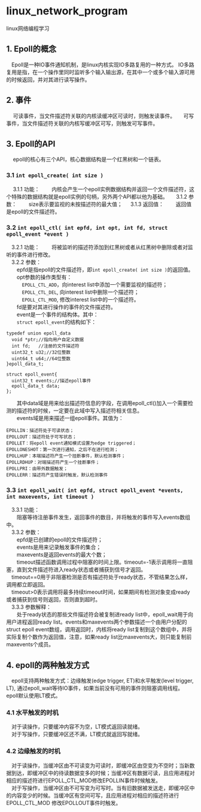 # linux_network_program
linux网络编程学习
## 1. Epoll的概念
&emsp;Epoll是一种IO事件通知机制，是linux内核实现IO多路复用的一种方式。
IO多路复用是指，在一个操作里同时监听多个输入输出源，在其中一个或多个输入源可用的时候返回，并对其进行读写操作。
## 2. 事件
&emsp; 可读事件，当文件描述符关联的内核读缓冲区可读时，则触发读事件。
&emsp; 可写事件，当文件描述符关联的内核写缓冲区可写，则触发可写事件。
## 3. Epoll的API
&emsp; epoll的核心有三个API，核心数据结构是一个红黑树和一个链表。
### 3.1 ```int epoll_create( int size )```
&emsp; 3.1.1 功能：
&emsp;&emsp;内核会产生一个epoll实例数据结构并返回一个文件描述符，这个特殊的数据结构就是epoll实例的句柄，另外两个API都以他为基础。
&emsp; 3.1.2 参数：
&emsp;&emsp;size表示要监视的未按描述符的最大值；
&emsp; 3.1.3 返回值：
&emsp;&emsp;返回值是epoll的文件描述符。
### 3.2 ```int epoll_ctl( int epfd, int opt, int fd, struct epoll_event *event )```
&emsp;3.2.1 功能：
&emsp;&emsp;将被监听的描述符添加到红黑树或者从红黑树中删除或者对监听的事件进行修改。<br>
&emsp;3.2.2 参数：<br>
&emsp;&emsp;epfd是指epoll的文件描述符，即```int epoll_create( int size )```的返回值。<br>
&emsp;&emsp;opt参数的操作类型有：<br>
&emsp;&emsp;&emsp;```EPOLL_CTL_ADD```，向interest list中添加一个需要监视的描述符；<br>
&emsp;&emsp;&emsp;```EPOLL_CTL_DEL```, 向interest list中删除一个描述符；<br>
&emsp;&emsp;&emsp;```EPOLL_CTL_MOD```, 修改interest list中的一个描述符。<br>
&emsp;&emsp;fd是要对其进行操作的事件的文件描述符。<br>
&emsp;&emsp;event是一个事件的结构体。其中：<br>
&emsp;&emsp;```struct epoll_event```的结构如下：
```
typedef union epoll_data
  void *ptr;//指向用户自定义数据
  int fd;   //注册的文件描述符
  uint32_t u32;//32位整数
  uint64_t u64;//64位整数
}epoll_data_t;

struct epoll_event{
  uint32_t events;//描述epoll事件
  epoll_data_t data;
};
```
&emsp;&emsp;其中data域是用来给出描述符信息的字段，在调用epoll_ctl()加入一个需要检测的描述符的时候，一定要在此域中写入描述符相关信息。<br>
&emsp;&emsp;events域是用来描述一组epoll事件。其值为：
```
EPOLLIN：描述符处于可读状态；
EPOLLOUT：描述符处于可写状态；
EPOLLET：将epoll event通知模式设置为edge triggered；
EPOLLONESHOT：第一次进行通知，之后不在进行检测；
EPOLLHUP：本端描述符产生一个挂断事件，默认检测事件；
EPOLLRDHUP：对端描述符产生一个挂断事件；
EPOLLPRI：由带外数据触发；
EPOLLERR：描述符产生错误时触发，默认检测事件
```
### 3.3 ```int epoll_wait( int epfd, struct epoll_event *events, int maxevents, int timeout )```
&emsp;3.3.1 功能：<br>
&emsp;&emsp;阻塞等待注册事件发生，返回事件的数目，并将触发的事件写入events数组中。<br>
&emsp;3.3.2 参数：<br>
&emsp;&emsp;epfd是已创建的epoll的文件描述符；<br>
&emsp;&emsp;events是用来记录触发事件的集合；<br>
&emsp;&emsp;maxevents是返回events的最大个数；<br>
&emsp;&emsp;timeout描述函数调用过程中阻塞的时间上限。timeout=-1表示调用将一直阻塞，直到文件描述符进入ready状态或者捕获到信号才返回。<br>
&emsp;timeout==0用于非阻塞检测是否有描述符处于ready状态，不管结果怎么样，调用都立即返回。<br>
&emsp;timeout>0表示调用将最多持续timeout时间，如果期间有检测对象变成ready或者捕获到信号则返回，否则直到超时。<br>
&emsp;3.3.3 参数解释：<br>
&emsp;&emsp;处于ready状态的那些文件描述符会被复制进ready list中，epoll_wait用于向用户进程返回ready list。events和maxevents两个参数描述一个由用户分配的struct epoll event数组，调用返回时，内核将ready list复制到这个数组中，并将实际复制个数作为返回值，注意，如果ready list比maxevents大，则只能复制前maxevents个成员。<br>

## 4. epoll的两种触发方式
&emsp;epoll支持两种触发方式：边缘触发(edge trigger, ET)和水平触发(level trigger, LT), 通过epoll_wait等待IO事件，如果当前没有可用的事件则阻塞调用线程。epoll默认使用LT模式。<br>
### 4.1 水平触发的时机
&emsp;对于读操作，只要缓冲内容不为空，LT模式返回读就绪。<br>
&emsp;对于写操作，只要缓冲区还不满，LT模式就返回写就绪。<br>
### 4.2 边缘触发的时机
&emsp;对于读操作，当缓冲区由不可读变为可读时，即缓冲区由空变为不空时；当新数据到达，即缓冲区中的待读数据变多的时候；当缓冲区有数据可读，且应用进程对相应的描述符进行EPOLL_CTL_MOD修改EPOLLIN事件时候触发。<br>
&emsp;对于写操作，当缓冲区由不可写变为可写时。当有旧数据被发送走，即缓冲区中的内容变少的时候。当缓冲区有空间可写，且应用进程对相应的描述符进行EPOLL_CTL_MOD 修改EPOLLOUT事件时触发。<br>
